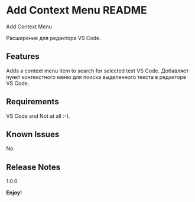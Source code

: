 # Add Context Menu README

Add Context Menu

Расширение для редактора VS Code.

## Features

Adds a context menu item to search for selected text VS Code.
Добавляет пункт контекстного меню для поиска выделенного текста в редакторе VS Code.

## Requirements

VS Code and Not at all :-).


## Known Issues

No.

## Release Notes

1.0.0


**Enjoy!**
